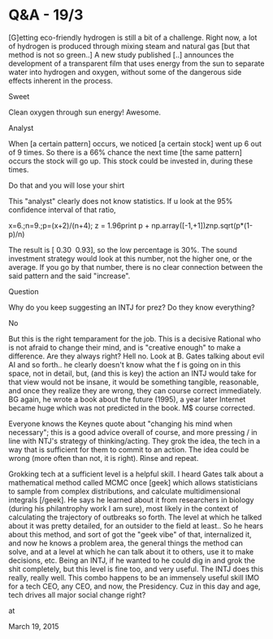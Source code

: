 # Q&A - 19/3
[G]etting eco-friendly hydrogen is still a bit of a challenge. Right now, a lot of hydrogen is produced through mixing steam and natural gas [but that method is not so green..] A new study published [..] announces the development of a transparent film that uses energy from the sun to separate water into hydrogen and oxygen, without some of the dangerous side effects inherent in the process.

Sweet

Clean oxygen through sun energy! Awesome.

Analyst

When [a certain pattern] occurs, we noticed [a certain stock] went up 6 out of 9 times. So there is a 66% chance the next time [the same pattern] occurs the stock will go up. This stock could be invested in, during these times. 

Do that and you will lose your shirt

This "analyst" clearly does not know statistics. If u look at the 95% confidence interval of that ratio,

x=6.;n=9.;p=(x+2)/(n+4); z = 1.96print p + np.array([-1,+1])*z*np.sqrt(p*(1-p)/n)

The result is [ 0.30  0.93], so the low percentage is 30%. The sound investment strategy would look at this number, not the higher one, or the average. If you go by that number, there is no clear connection between the said pattern and the said "increase".

Question

Why do you keep suggesting an INTJ for prez? Do they know everything?

No 

But this is the right temparament for the job. This is a decisive Rational who is not afraid to change their mind, and is "creative enough" to make a difference. Are they always right? Hell no. Look at B. Gates talking about evil AI and so forth.. he clearly doesn't know what the f is going on in this space, not in detail, but, (and this is key) the action an INTJ would take for that view would not be insane, it would be something tangible, reasonable, and once they realize they are wrong, they can course correct immediately. BG again, he wrote a book about the future (1995), a year later Internet became huge which was not predicted in the book. M$ course corrected.

Everyone knows the Keynes quote about "changing his mind when necessary"; this is a good advice overall of course, and more pressing /  in line with NTJ's strategy of thinking/acting. They grok the idea, the tech in a way that is sufficient for them to commit to an action. The idea could be wrong (more often than not, it is right). Rinse and repeat.

Grokking tech at a sufficient level is a helpful skill. I heard Gates talk about a mathematical method called MCMC once [geek] which allows statisticians to sample from complex distributions, and calculate multidimensional integrals [/geek]. He says he learned about it from researchers in biology (during his philantrophy work I am sure), most likely in the context of calculating the trajectory of outbreaks so forth. The level at which he talked about it was pretty detailed, for an outsider to the field at least.. So he hears about this method, and sort of got the "geek vibe" of that, internalized it, and  now he knows a problem area, the general things the method can solve, and at a level at which he can talk about it to others, use it to make decisions, etc. Being an INTJ, if he wanted to he could dig in and grok the shit completely, but this level is fine too, and very useful. The INTJ does this really, really well. This combo happens to be an immensely useful skill IMO for a tech CEO, any CEO, and now, the Presidency. Cuz in this day and age, tech drives all major social change right? 








at

March 19, 2015
















